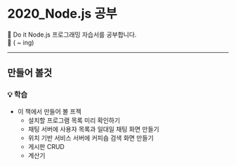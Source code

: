 # 2020_Node.js 공부
:memo: Do it Node.js 프로그래밍 자습서를 공부합니다.  <br>
:runner: ( ~ ing)
<br>

- - - - - -

## 만들어 볼것
### :bulb: 학습

* 이 책에서 만들어 볼 프젝
  - 설치할 프로그램 목록 미리 확인하기
  - 채팅 서버에 사용자 목록과 일대일 채팅 화면 만들기
  - 위치 기반 서비스 서버에 커피숍 검색 화면 만들기
  - 게시판 CRUD
  - 계산기
  
